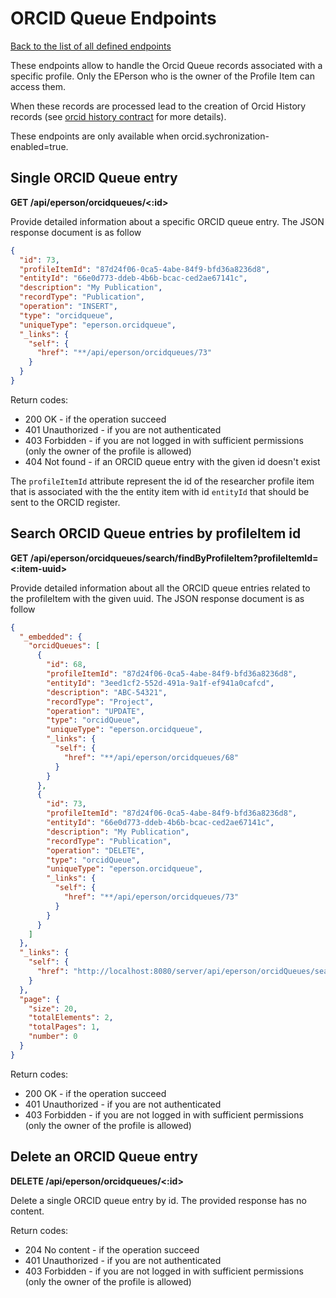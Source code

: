 # ORCID Queue Endpoints
[Back to the list of all defined endpoints](endpoints.md)

These endpoints allow to handle the Orcid Queue records associated with a specific profile.
Only the EPerson who is the owner of the Profile Item can access them.

When these records are processed lead to the creation of Orcid History records
(see [orcid history contract](orcidhistories.md) for more details). 

These endpoints are only available when orcid.sychronization-enabled=true. 

## Single ORCID Queue entry
**GET /api/eperson/orcidqueues/<:id>**

Provide detailed information about a specific ORCID queue entry. The JSON response document is as follow
```json
{
  "id": 73,
  "profileItemId": "87d24f06-0ca5-4abe-84f9-bfd36a8236d8",
  "entityId": "66e0d773-ddeb-4b6b-bcac-ced2ae67141c",
  "description": "My Publication",
  "recordType": "Publication",
  "operation": "INSERT",
  "type": "orcidqueue",
  "uniqueType": "eperson.orcidqueue",
  "_links": {
    "self": {
      "href": "**/api/eperson/orcidqueues/73"
    }
  }
}
```

Return codes:
* 200 OK - if the operation succeed
* 401 Unauthorized - if you are not authenticated
* 403 Forbidden - if you are not logged in with sufficient permissions  (only the owner of the profile is allowed)
* 404 Not found - if an ORCID queue entry with the given id doesn't exist

The `profileItemId` attribute represent the id of the researcher profile item that is associated with the the entity item with id `entityId` that should be sent to the ORCID register.

## Search ORCID Queue entries by profileItem id
**GET /api/eperson/orcidqueues/search/findByProfileItem?profileItemId=<:item-uuid>**

Provide detailed information about all the ORCID queue entries related to the profileItem with the given uuid. The JSON response document is as follow
```json
{
  "_embedded": {
    "orcidQueues": [
      {
        "id": 68,
        "profileItemId": "87d24f06-0ca5-4abe-84f9-bfd36a8236d8",
        "entityId": "3eed1cf2-552d-491a-9a1f-ef941a0cafcd",
        "description": "ABC-54321",
        "recordType": "Project",
        "operation": "UPDATE",
        "type": "orcidQueue",
        "uniqueType": "eperson.orcidqueue",
        "_links": {
          "self": {
            "href": "**/api/eperson/orcidqueues/68"
          }
        }
      },
      {
        "id": 73,
        "profileItemId": "87d24f06-0ca5-4abe-84f9-bfd36a8236d8",
        "entityId": "66e0d773-ddeb-4b6b-bcac-ced2ae67141c",
        "description": "My Publication",
        "recordType": "Publication",
        "operation": "DELETE",
        "type": "orcidQueue",
        "uniqueType": "eperson.orcidqueue",
        "_links": {
          "self": {
            "href": "**/api/eperson/orcidqueues/73"
          }
        }
      }
    ]
  },
  "_links": {
    "self": {
      "href": "http://localhost:8080/server/api/eperson/orcidQueues/search/findByProfileItem"
    }
  },
  "page": {
    "size": 20,
    "totalElements": 2,
    "totalPages": 1,
    "number": 0
  }
}
```

Return codes:
* 200 OK - if the operation succeed
* 401 Unauthorized - if you are not authenticated
* 403 Forbidden - if you are not logged in with sufficient permissions (only the owner of the profile is allowed)

## Delete an ORCID Queue entry
**DELETE /api/eperson/orcidqueues/<:id>**

Delete a single ORCID queue entry by id. The provided response has no content.

Return codes:
* 204 No content - if the operation succeed
* 401 Unauthorized - if you are not authenticated
* 403 Forbidden - if you are not logged in with sufficient permissions  (only the owner of the profile is allowed)

